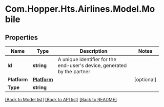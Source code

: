 # Com.Hopper.Hts.Airlines.Model.Mobile

## Properties

Name | Type | Description | Notes
------------ | ------------- | ------------- | -------------
**Id** | **string** | A unique identifier for the end-user&#39;s device, generated by the partner | 
**Platform** | [**Platform**](Platform.md) |  | [optional] 
**Type** | **string** |  | 

[[Back to Model list]](../README.md#documentation-for-models) [[Back to API list]](../README.md#documentation-for-api-endpoints) [[Back to README]](../README.md)

